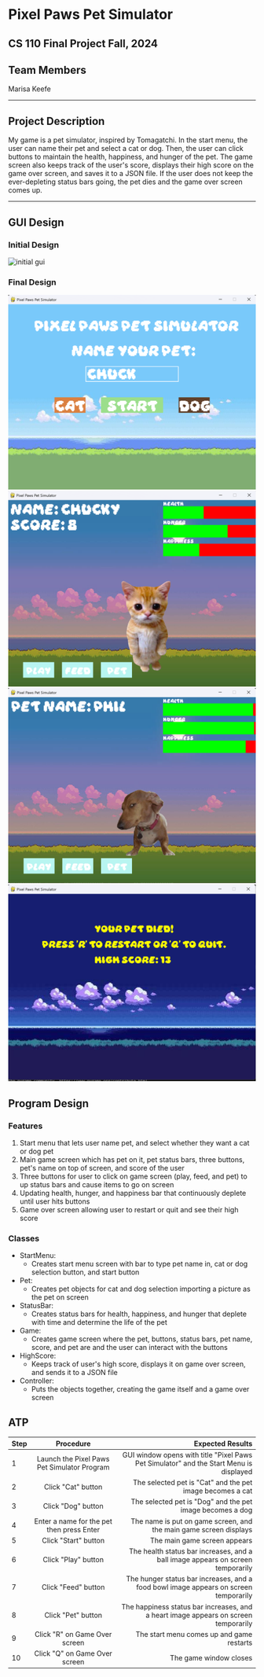 # Pixel Paws Pet Simulator
## CS 110 Final Project  Fall, 2024

## Team Members

Marisa Keefe

***

## Project Description

My game is a pet simulator, inspired by Tomagatchi. In the start menu, the user can name their pet and select a cat or dog. Then, the user can click buttons to maintain the health, happiness, and hunger of the pet. The game screen also keeps track of the user's score, displays their high score on the game over screen, and saves it to a JSON file. If the user does not keep the ever-depleting status bars going, the pet dies and the game over screen comes up. 

***    

## GUI Design

### Initial Design

![initial gui](assets/images/gui.jpg)

### Final Design

![final gui1](assets/images/finalgui1.jpg)![final gui2](assets/images/finalgui2.jpg)![final gui3](assets/images/finalgui3.jpg)![final gui4](assets/images/finalgui4.jpg)

## Program Design

### Features

1. Start menu that lets user name pet, and select whether they want a cat or dog pet
2. Main game screen which has pet on it, pet status bars, three buttons, pet's name on top of screen, and score of the user
3. Three buttons for user to click on game screen (play, feed, and pet) to up status bars and cause items to go on screen
4. Updating health, hunger, and happiness bar that continuously deplete until user hits buttons
5. Game over screen allowing user to restart or quit and see their high score

### Classes

- StartMenu:
    - Creates start menu screen with bar to type pet name in, cat or dog selection button, and start button
- Pet:
    - Creates pet objects for cat and dog selection importing a picture as the pet on screen
- StatusBar:
    - Creates status bars for health, happiness, and hunger that deplete with time and determine the life of the pet
- Game:
    - Creates game screen where the pet, buttons, status bars, pet name, score, and pet are and the user can interact with the buttons
- HighScore:
    - Keeps track of user's high score, displays it on game over screen, and sends it to a JSON file
- Controller:
    - Puts the objects together, creating the game itself and a game over screen

## ATP

| Step                 |Procedure             |Expected Results                   |
|----------------------|:--------------------:|----------------------------------:|
|  1                   | Launch the Pixel Paws Pet Simulator Program  | GUI window opens with title "Pixel Paws Pet Simulator" and the Start Menu is displayed  |
|  2                   | Click "Cat" button | The selected pet is "Cat" and the pet image becomes a cat |
|  3                   | Click "Dog" button | The selected pet is "Dog" and the pet image becomes a dog |
|  4                   | Enter a name for the pet then press Enter | The name is put on game screen, and the main game screen displays |
|  5                   | Click "Start" button | The main game screen appears |
|  6                   | Click "Play" button | The health status bar increases, and a ball image appears on screen temporarily |
|  7                   | Click "Feed" button | The hunger status bar increases, and a food bowl image appears on screen temporarily |
|  8                   | Click "Pet" button | The happiness status bar increases, and a heart image appears on screen temporarily |
|  9                   | Click "R" on Game Over screen | The start menu comes up and game restarts |
|  10                  | Click "Q" on Game Over screen | The game window closes |